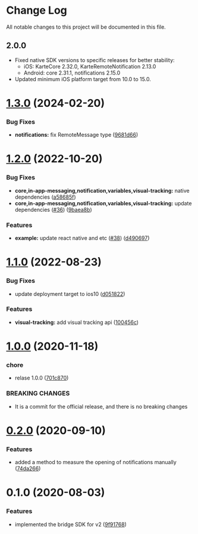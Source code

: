 # Change Log

All notable changes to this project will be documented in this file.

## 2.0.0

- Fixed native SDK versions to specific releases for better stability:
  - iOS: KarteCore 2.32.0, KarteRemoteNotification 2.13.0
  - Android: core 2.31.1, notifications 2.15.0
- Updated minimum iOS platform target from 10.0 to 15.0.


# [1.3.0](https://github.com/plaidev/karte-react-native/compare/@react-native-karte/notification@1.2.0...@react-native-karte/notification@1.3.0) (2024-02-20)


### Bug Fixes

* **notifications:** fix RemoteMessage type ([9681d66](https://github.com/plaidev/karte-react-native/commit/9681d66c9443f50ee5e55a55544b268667e1af9e))





# [1.2.0](https://github.com/plaidev/karte-react-native/compare/@react-native-karte/notification@1.1.0...@react-native-karte/notification@1.2.0) (2022-10-20)


### Bug Fixes

* **core,in-app-messaging,notification,variables,visual-tracking:** native dependencies ([a58685f](https://github.com/plaidev/karte-react-native/commit/a58685f2f8c4da0f0209d8c1807fe549a9388826))
* **core,in-app-messaging,notification,variables,visual-tracking:** update dependencies ([#36](https://github.com/plaidev/karte-react-native/issues/36)) ([9baea8b](https://github.com/plaidev/karte-react-native/commit/9baea8bb5b658c77fd1b4eb8b554a833d2156f33))


### Features

* **example:** update react native and etc ([#38](https://github.com/plaidev/karte-react-native/issues/38)) ([d490697](https://github.com/plaidev/karte-react-native/commit/d490697bb1829d6be2df0c1f6a670829e5556e5a))





# [1.1.0](https://github.com/plaidev/karte-react-native/compare/@react-native-karte/notification@1.0.0...@react-native-karte/notification@1.1.0) (2022-08-23)


### Bug Fixes

* update deployment target to ios10 ([d051822](https://github.com/plaidev/karte-react-native/commit/d051822d24b5441f894b83abc6d22dcfcf689946))


### Features

* **visual-tracking:** add visual tracking api ([100456c](https://github.com/plaidev/karte-react-native/commit/100456c3d60cdd34b3a1079b20185eafa3b3a416))





# [1.0.0](https://github.com/plaidev/karte-react-native/compare/@react-native-karte/notification@0.2.0...@react-native-karte/notification@1.0.0) (2020-11-18)


### chore

* relase 1.0.0 ([701c870](https://github.com/plaidev/karte-react-native/commit/701c870fbda772ec180339643ac5c81d85ac9d65))


### BREAKING CHANGES

* It is a commit for the official release, and there is no breaking changes





# [0.2.0](https://github.com/plaidev/karte-react-native/compare/@react-native-karte/notification@0.1.0...@react-native-karte/notification@0.2.0) (2020-09-10)


### Features

* added a method to measure the opening of notifications manually ([74da266](https://github.com/plaidev/karte-react-native/commit/74da2660b63090daa44cc2cd4f4952e74345ff58))





# 0.1.0 (2020-08-03)


### Features

* implemented the bridge SDK for v2 ([9f91768](https://github.com/plaidev/karte-react-native/commit/9f9176880b4410b6dd9bb3bdfde2e16485ddba5b))
